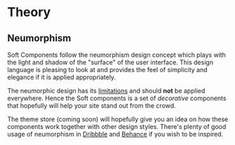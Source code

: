 # Theory

## Neumorphism

Soft Components follow the neumorphism design concept which plays with the light and shadow of the "surface" of the user interface. This design language is pleasing to look at and provides the feel of simplicity and elegance if it is applied appropriately. 

The neumorphic design has its [limitations](https://uxdesign.cc/neumorphism-will-not-be-a-huge-trend-in-2020-67a8c35e52cc) and should **not** be applied everywhere. Hence the Soft components is a set of *decorative* components that hopefully will help your site stand out from the crowd. 

The theme store (coming soon) will hopefully give you an idea on how these components work together with other design styles. There's plenty of good usage of neumorphism in [Dribbble](https://dribbble.com/search/neumorphism) and [Behance](https://www.behance.net/search?search=neumorphism) if you wish to be inspired.
